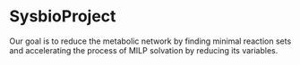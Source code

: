# SysbioProject
Our goal is to reduce the metabolic network by finding minimal reaction sets and accelerating the process of MILP solvation by reducing its variables.
